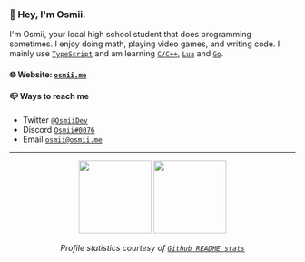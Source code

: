 ### 👋 Hey, I'm Osmii. </h2>
I'm Osmii, your local high school student that does programming sometimes. I enjoy doing math, playing video games, and writing code. I mainly use [`TypeScript`](https://www.typescriptlang.org/) and am learning [`C/C++`](https://clang.org), [`Lua`](lua.org) and [`Go`](https://go.dev).

#### 🌐 Website: [`osmii.me`](https://osmii.me)

#### 📪 Ways to reach me
- Twitter [`@OsmiiDev`](https://twitter.com/@OsmiiDev)
- Discord [`Osmii#0076`](https://discord.com/users/328984108271140864)
- Email [`osmii@osmii.me`](mailto://osmii@osmii.me)

---

<p align="center">
  <picture>
    <source 
      srcset="https://github-readme-stats.vercel.app/api?username=osmiidev&show_icons=true&theme=dark"
      media="(prefers-color-scheme: dark)"
    />
    <source
      srcset="https://github-readme-stats.vercel.app/api?username=osmiidev&show_icons=true"
      media="(prefers-color-scheme: light), (prefers-color-scheme: no-preference)"
    />
    <img src="https://github-readme-stats.vercel.app/api?username=osmiidev&show_icons=true" height="128" />
  </picture>
  
  <picture>
    <source
      srcset="https://github-readme-stats.vercel.app/api/top-langs/?username=osmiidev&layout=compact&theme=dark"
      media="(prefers-color-scheme: dark)"
    />
    <source
      srcset="https://github-readme-stats.vercel.app/api/top-langs/?username=osmiidev&layout=compact"
      media="(prefers-color-scheme: light), (prefers-color-scheme: no-preference)"
    />
    <img src="https://github-readme-stats.vercel.app/api/top-langs/?username=osmiidev&layout=compact" height="128" />
</p>
<p align="center"> 
  <i>
    Profile statistics courtesy of <a href="https://github.com/anuraghazra/github-readme-stats"> <code>Github README stats</code> </a>
  </i>
</p>
